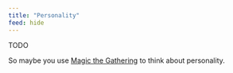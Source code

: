 ```yaml
---
title: "Personality"
feed: hide
---
```


TODO

So maybe you use [Magic the Gathering](https://humanparts.medium.com/the-mtg-color-wheel-c9700a7cf36d) to think about personality. 